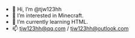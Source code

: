 - 👋 Hi, I’m @tjw123hh
- 👀 I’m interested in Minecraft.
- 🌱 I’m currently learning HTML.
- 📫 tjw123hh@qq.com / tjw123hh@outlook.com

<!---
tjw123hh/tjw123hh is a ✨ special ✨ repository because its `README.md` (this file) appears on your GitHub profile.
You can click the Preview link to take a look at your changes.
--->

